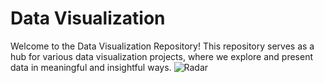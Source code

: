 # Data Visualization 
Welcome to the Data Visualization Repository! This repository serves as a hub for various data visualization projects, where we explore and present data in meaningful and insightful ways.
![Radar](https://github.com/Anup-droid/DataVis/assets/61412144/8a3f4cc2-b0b7-4d30-8683-0f93c3e6d93d)

